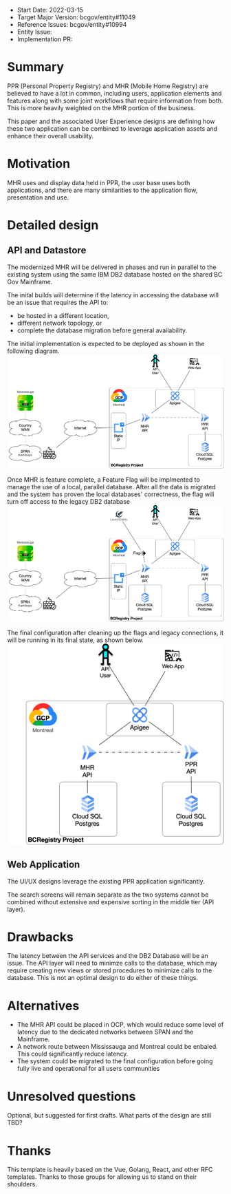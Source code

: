 - Start Date: 2022-03-15
- Target Major Version: bcgov/entity#11049
- Reference Issues: bcgov/entity#10994
- Entity Issue: 
- Implementation PR: 

# Summary

PPR (Personal Property Registry) and MHR (Mobile Home Registry) are believed to have a lot in common, including users, application elements and features along with some joint workflows that require information from both. This is more heavily weighted on the MHR portion of the business.

This paper and the associated User Experience designs are defining how these two application can be combined to leverage application assets and enhance their overall usability.

# Motivation

MHR uses and display data held in PPR, the user base uses both applications, and there are many similarities to the application flow, presentation and use.

# Detailed design
## API and Datastore

The modernized MHR will be delivered in phases and run in parallel to the existing system using the same IBM DB2 database hosted on the shared BC Gov Mainframe.

The inital builds will determine if the latency in accessing the database will be an issue that requires the API to:
- be hosted in a different location,
- different network topology, or
- complete the database migration before general availability.

The initial implementation is expected to be deployed as shown in the following diagram.
![mhr and ppr APIs](rfc-ppr_mhr_combined/mhr.png)

Once MHR is feature complete, a Feature Flag will be implmented to manage the use of a local, parallel database. After all the data is migrated and the system has proven the local databases' correctness, the flag will turn off access to the legacy DB2 database
![mhr and ppr APIs with flag](rfc-ppr_mhr_combined/mhr-flag.png)

The final configuration after cleaning up the flags and legacy connections, it will be running in its final state, as shown below.
![mhr and ppr APIs final](rfc-ppr_mhr_combined/mhr-final.png)

## Web Application
The UI/UX designs leverage the existing PPR application significantly.

The search screens will remain separate as the two systems cannot be combined without extensive and expensive sorting in the middle tier (API layer).


# Drawbacks

The latency between the API services and the DB2 Database will be an issue.
The API layer will need to minimze calls to the database, which may require creating new views or stored procedures to minimize calls to the database. This is not an optimal design to do either of these things.

# Alternatives

- The MHR API could be placed in OCP, which would reduce some level of latency due to the dedicated networks between SPAN and the Mainframe.
- A network route between Mississauga and Montreal could be enbaled. This could significantly reduce latency.
- The system could be migrated to the final configuration before going fully live and operational for all users communities


# Unresolved questions

Optional, but suggested for first drafts. What parts of the design are still TBD?

# Thanks

This template is heavily based on the Vue, Golang, React, and other RFC templates. Thanks to those groups for allowing us to stand on their shoulders.
